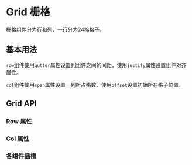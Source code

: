 <script setup>
import RowProps from './row-props.vue'
import ColProps from './col-props.vue'
import GridSlots from './grid-slots.vue'
</script>

# Grid 栅格

栅格组件分为行和列，一行分为24格格子。

## 基本用法

`row`组件使用`gutter`属性设置列组件之间的间距，使用`justify`属性设置组件对齐属性。

`col`组件使用`span`属性设置一列所占格数，使用`offset`设置初始所在格子位置。

## Grid API

### Row 属性

<row-props></row-props>

### Col 属性

<col-props></col-props>

### 各组件插槽

<grid-slots></grid-slots>
